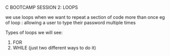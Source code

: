 C BOOTCAMP SESSION 2: LOOPS

we use loops when we want to repeat a section of code more than once 
eg of loop : allowing a user to type their password multiple times 

Types of loops we will see:
1) FOR 
2) WHILE 
(just two different ways to do it)


